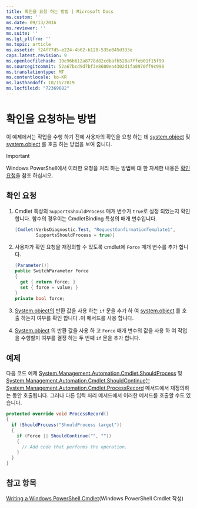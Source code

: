 ```yaml
---
title: 확인을 요청 하는 방법 | Microsoft Docs
ms.custom: ''
ms.date: 09/13/2016
ms.reviewer: ''
ms.suite: ''
ms.tgt_pltfrm: ''
ms.topic: article
ms.assetid: f24f77d5-e224-4b62-b128-535e045d333e
caps.latest.revision: 9
ms.openlocfilehash: 19e96b612a8778d82cdbafb528a7ffeb01f15f99
ms.sourcegitcommit: 52a67bcd9d7bf3e8600ea4302d1fa8970ff9c998
ms.translationtype: MT
ms.contentlocale: ko-KR
ms.lasthandoff: 10/15/2019
ms.locfileid: "72369682"
---
```

# <a name="how-to-request-confirmations"></a>확인을 요청하는 방법

이 예제에서는 작업을 수행 하기 전에 사용자의 확인을 요청 하는 데 [system.object](/dotnet/api/System.Management.Automation.Cmdlet.ShouldProcess) 및 [system.object](/dotnet/api/System.Management.Automation.Cmdlet.ShouldContinue) 를 호출 하는 방법을 보여 줍니다.

> [!IMPORTANT]
> Windows PowerShell에서 이러한 요청을 처리 하는 방법에 대 한 자세한 내용은 [확인 요청](./requesting-confirmation-from-cmdlets.md)을 참조 하십시오.

## <a name="to-request-confirmation"></a>확인 요청

1. Cmdlet 특성의 `SupportsShouldProcess` 매개 변수가 `true`로 설정 되었는지 확인 합니다. 함수의 경우이는 CmdletBinding 특성의 매개 변수입니다.

    ```csharp
    [Cmdlet(VerbsDiagnostic.Test, "RequestConfirmationTemplate1",
            SupportsShouldProcess = true)]
    ```

2. 사용자가 확인 요청을 재정의할 수 있도록 cmdlet에 `Force` 매개 변수를 추가 합니다.

    ```csharp
    [Parameter()]
    public SwitchParameter Force
    {
      get { return force; }
      set { force = value; }
    }
    private bool force;
    ```

3. [System.object의](/dotnet/api/System.Management.Automation.Cmdlet.ShouldProcess) 반환 값을 사용 하는 `if` 문을 추가 하 여 [system.object](/dotnet/api/System.Management.Automation.Cmdlet.ShouldContinue) 를 호출 하는지 여부를 확인 합니다 .이 메서드를 사용 합니다.

4. [System.object](/dotnet/api/System.Management.Automation.Cmdlet.ShouldContinue) 의 반환 값을 사용 하 고 `Force` 매개 변수의 값을 사용 하 여 작업을 수행할지 여부를 결정 하는 두 번째 `if` 문을 추가 합니다.

## <a name="example"></a>예제

다음 코드 예제 [System.Management.Automation.Cmdlet.ShouldProcess](/dotnet/api/System.Management.Automation.Cmdlet.ShouldProcess) 및 [System.Management.Automation.Cmdlet.ShouldContinue](/dotnet/api/System.Management.Automation.Cmdlet.ShouldContinue)는 [System.Management.Automation.Cmdlet.ProcessRecord](/dotnet/api/System.Management.Automation.Cmdlet.ProcessRecord) 메서드에서 재정의하는 동안 호출됩니다. 그러나 다른 입력 처리 메서드에서 이러한 메서드를 호출할 수도 있습니다.

```csharp
protected override void ProcessRecord()
{
  if (ShouldProcess("ShouldProcess target"))
  {
    if (Force || ShouldContinue("", ""))
    {
      // Add code that performs the operation.
    }
  }
}
```

## <a name="see-also"></a>참고 항목

[Writing a Windows PowerShell Cmdlet](./writing-a-windows-powershell-cmdlet.md)(Windows PowerShell Cmdlet 작성)

